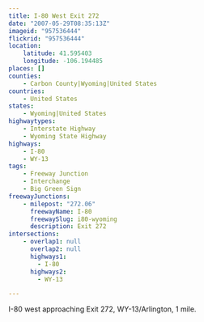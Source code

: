 ```yaml
---
title: I-80 West Exit 272
date: "2007-05-29T08:35:13Z"
imageid: "957536444"
flickrid: "957536444"
location:
    latitude: 41.595403
    longitude: -106.194485
places: []
counties:
    - Carbon County|Wyoming|United States
countries:
    - United States
states:
    - Wyoming|United States
highwaytypes:
    - Interstate Highway
    - Wyoming State Highway
highways:
    - I-80
    - WY-13
tags:
    - Freeway Junction
    - Interchange
    - Big Green Sign
freewayJunctions:
    - milepost: "272.06"
      freewayName: I-80
      freewaySlug: i80-wyoming
      description: Exit 272
intersections:
    - overlap1: null
      overlap2: null
      highways1:
        - I-80
      highways2:
        - WY-13

---
```

I-80 west approaching Exit 272, WY-13/Arlington, 1 mile.